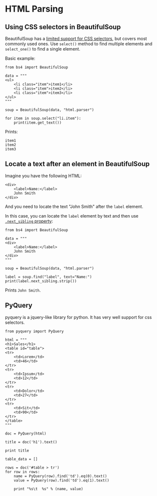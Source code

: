 # HTML Parsing



## Using CSS selectors in BeautifulSoup


BeautifulSoup has a [limited support for CSS selectors](https://www.crummy.com/software/BeautifulSoup/bs4/doc/#css-selectors), but covers most commonly used ones. Use `select()` method to find multiple elements and `select_one()` to find a single element.

Basic example:

```
from bs4 import BeautifulSoup

data = """
<ul>
    <li class="item">item1</li>
    <li class="item">item2</li>
    <li class="item">item3</li>
</ul>
"""

soup = BeautifulSoup(data, "html.parser")

for item in soup.select("li.item"):
    print(item.get_text())

```

Prints:

```
item1
item2
item3

```



## Locate a text after an element in BeautifulSoup


Imagine you have the following HTML:

```
<div>
    <label>Name:</label>
    John Smith
</div>

```

And you need to locate the text "John Smith" after the `label` element.

In this case, you can locate the `label` element by text and then use [`.next_sibling` property](https://www.crummy.com/software/BeautifulSoup/bs4/doc/#next-sibling-and-previous-sibling):

```
from bs4 import BeautifulSoup

data = """
<div>
    <label>Name:</label>
    John Smith
</div>
"""

soup = BeautifulSoup(data, "html.parser")

label = soup.find("label", text="Name:")
print(label.next_sibling.strip())

```

Prints `John Smith`.



## PyQuery


pyquery is a jquery-like library for python. It has very well support for css selectors.

```
from pyquery import PyQuery

html = """
<h1>Sales</h1>
<table id="table">
<tr>
    <td>Lorem</td>
    <td>46</td>
</tr>
<tr>
    <td>Ipsum</td>
    <td>12</td>
</tr>
<tr>
    <td>Dolor</td>
    <td>27</td>
</tr>
<tr>
    <td>Sit</td>
    <td>90</td>
</tr>
</table>
"""

doc = PyQuery(html)

title = doc('h1').text()

print title

table_data = []

rows = doc('#table > tr')
for row in rows:
    name = PyQuery(row).find('td').eq(0).text()
    value = PyQuery(row).find('td').eq(1).text()

    print "%s\t  %s" % (name, value) 

```

